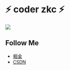<!--
**zkcpps/zkcpps** is a ✨ _special_ ✨ repository because its `README.md` (this file) appears on your GitHub profile.

Here are some ideas to get you started:

- 🔭 I’m currently working on ...
- 🌱 I’m currently learning ...
- 👯 I’m looking to collaborate on ...
- 🤔 I’m looking for help with ...
- 💬 Ask me about ...
- 📫 How to reach me: ...
- 😄 Pronouns: ...
- ⚡ Fun fact: ...
-->

# ⚡ coder zkc ⚡

![](https://github-readme-stats.vercel.app/api?username=zkcpps&count_private=true&show_icons=true&icon_color=0366d6&text_color=24292e&bg_color=ffffff&hide_title=true)

## Follow Me
- [掘金](https://juejin.cn/user/1970741420242397)
- [CSDN](https://blog.csdn.net/weixin_41279326?type=blog)
